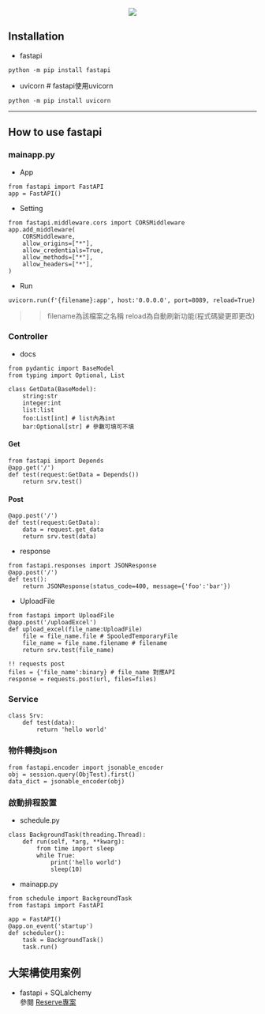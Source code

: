 <p align='center'>
    <img src='https://fastapi.tiangolo.com/img/logo-margin/logo-teal.png'/>
</p>

## Installation
- fastapi
```
python -m pip install fastapi
```
- uvicorn # fastapi使用uvicorn
```
python -m pip install uvicorn
```
--------------------------------------------------
## How to use fastapi
### mainapp.py
-  App
```
from fastapi import FastAPI
app = FastAPI()
```
- Setting
```
from fastapi.middleware.cors import CORSMiddleware
app.add_middleware(
    CORSMiddleware,
    allow_origins=["*"],
    allow_credentials=True,
    allow_methods=["*"],
    allow_headers=["*"],
)
```
- Run
```
uvicorn.run(f'{filename}:app', host:'0.0.0.0', port=8089, reload=True)
```
>> filename為該檔案之名稱   reload為自動刷新功能(程式碼變更即更改)  

### Controller
- docs
```
from pydantic import BaseModel
from typing import Optional, List

class GetData(BaseModel):
    string:str
    integer:int
    list:list
    foo:List[int] # list內為int
    bar:Optional[str] # 參數可填可不填
```

#### Get
```
from fastapi import Depends
@app.get('/')
def test(request:GetData = Depends())
    return srv.test()
```
#### Post
```
@app.post('/')
def test(request:GetData):
    data = request.get_data
    return srv.test(data)
```
- response
```
from fastapi.responses import JSONResponse
@app.post('/')
def test():
    return JSONResponse(status_code=400, message={'foo':'bar'})
```
- UploadFile
```
from fastapi import UploadFile
@app.post('/uploadExcel')
def upload_excel(file_name:UploadFile)
    file = file_name.file # SpooledTemporaryFile
    file_name = file_name.filename # filename
    return srv.test(file_name)

!! requests post
files = {'file_name':binary} # file_name 對應API
response = requests.post(url, files=files)
```

### Service
```
class Srv:
    def test(data):
        return 'hello world'
```
### 物件轉換json
```
from fastapi.encoder import jsonable_encoder
obj = session.query(ObjTest).first()
data_dict = jsonable_encoder(obj)
```

### 啟動排程設置
- schedule.py
```
class BackgroundTask(threading.Thread):
    def run(self, *arg, **kwarg):
        from time import sleep
        while True:
            print('hello world')
            sleep(10)
```
- mainapp.py
```
from schedule import BackgroundTask
from fastapi import FastAPI

app = FastAPI()
@app.on_event('startup')
def scheduler():
    task = BackgroundTask()
    task.run()
```

## 大架構使用案例
- fastapi + SQLalchemy  
參閱 [Reserve專案](https://github.com/OwOY/side_project/tree/main/reserve) 
